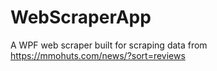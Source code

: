 # WebScraperApp
A WPF web scraper built for scraping data from https://mmohuts.com/news/?sort=reviews 
